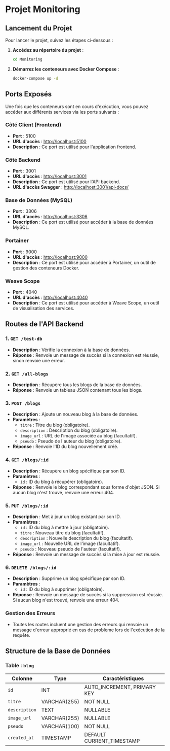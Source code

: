 # Projet Monitoring

## Lancement du Projet

Pour lancer le projet, suivez les étapes ci-dessous :

1. **Accédez au répertoire du projet** :
   ```bash
   cd Monitoring
   ```

2. **Démarrez les conteneurs avec Docker Compose** :
   ```bash
   docker-compose up -d
   ```

## Ports Exposés

Une fois que les conteneurs sont en cours d'exécution, vous pouvez accéder aux différents services via les ports suivants :

### Côté Client (Frontend)
- **Port** : 5100
- **URL d'accès** : [http://localhost:5100](http://localhost:5100)
- **Description** : Ce port est utilisé pour l'application frontend.

### Côté Backend
- **Port** : 3001
- **URL d'accès** : [http://localhost:3001](http://localhost:3001)
- **Description** : Ce port est utilisé pour l'API backend.
- **URL d'accès Swagger** : [http://localhost:3001/api-docs/](http://localhost:3001/api-docs/)

### Base de Données (MySQL)
- **Port** : 3306
- **URL d'accès** : [http://localhost:3306](http://localhost:3306)
- **Description** : Ce port est utilisé pour accéder à la base de données MySQL.

### Portainer
- **Port** : 9000
- **URL d'accès** : [http://localhost:9000](http://localhost:9000)
- **Description** : Ce port est utilisé pour accéder à Portainer, un outil de gestion des conteneurs Docker.

### Weave Scope
- **Port** : 4040
- **URL d'accès** : [http://localhost:4040](http://localhost:4040)
- **Description** : Ce port est utilisé pour accéder à Weave Scope, un outil de visualisation des services.


## Routes de l'API Backend

### 1. `GET /test-db`
- **Description** : Vérifie la connexion à la base de données.
- **Réponse** : Renvoie un message de succès si la connexion est réussie, sinon renvoie une erreur.

### 2. `GET /all-blogs`
- **Description** : Récupère tous les blogs de la base de données.
- **Réponse** : Renvoie un tableau JSON contenant tous les blogs.

### 3. `POST /blogs`
- **Description** : Ajoute un nouveau blog à la base de données.
- **Paramètres** : 
  - `titre` : Titre du blog (obligatoire).
  - `description` : Description du blog (obligatoire).
  - `image_url` : URL de l'image associée au blog (facultatif).
  - `pseudo` : Pseudo de l'auteur du blog (obligatoire).
- **Réponse** : Renvoie l'ID du blog nouvellement créé.

### 4. `GET /blogs/:id`
- **Description** : Récupère un blog spécifique par son ID.
- **Paramètres** : 
  - `id` : ID du blog à récupérer (obligatoire).
- **Réponse** : Renvoie le blog correspondant sous forme d'objet JSON. Si aucun blog n'est trouvé, renvoie une erreur 404.

### 5. `PUT /blogs/:id`
- **Description** : Met à jour un blog existant par son ID.
- **Paramètres** : 
  - `id` : ID du blog à mettre à jour (obligatoire).
  - `titre` : Nouveau titre du blog (facultatif).
  - `description` : Nouvelle description du blog (facultatif).
  - `image_url` : Nouvelle URL de l'image (facultatif).
  - `pseudo` : Nouveau pseudo de l'auteur (facultatif).
- **Réponse** : Renvoie un message de succès si la mise à jour est réussie.

### 6. `DELETE /blogs/:id`
- **Description** : Supprime un blog spécifique par son ID.
- **Paramètres** : 
  - `id` : ID du blog à supprimer (obligatoire).
- **Réponse** : Renvoie un message de succès si la suppression est réussie. Si aucun blog n'est trouvé, renvoie une erreur 404.

### Gestion des Erreurs
- Toutes les routes incluent une gestion des erreurs qui renvoie un message d'erreur approprié en cas de problème lors de l'exécution de la requête.


## Structure de la Base de Données

### Table : `blog`

| Colonne      | Type                                   | Caractéristiques                                   |
|--------------|----------------------------------------|---------------------------------------------------|
| `id`         | INT                                    | AUTO_INCREMENT, PRIMARY KEY                        |
| `titre`      | VARCHAR(255)                          | NOT NULL                                          |
| `description`| TEXT                                   | NULLABLE                                          |
| `image_url`  | VARCHAR(255)                          | NULLABLE                                          |
| `pseudo`     | VARCHAR(100)                          | NOT NULL                                          |
| `created_at` | TIMESTAMP                             | DEFAULT CURRENT_TIMESTAMP                          |
